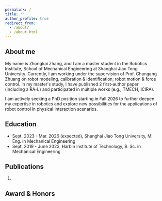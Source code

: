 ```yaml
---
permalink: /
title: ""
author_profile: true
redirect_from: 
  - /about/
  - /about.html
---
```


About me
------
My name is Zhongkai Zhang, and I am a master student in the Robotics Institute, School of Mechanical Engineering at Shanghai Jiao Tong University. Currently, I am working under the supervision of Prof. Chungang Zhuang on robot modeling, calibration & identification; robot motion & force control. In my master's study, I have published 2 first-author paper (including a RA-L) and participated in multiple works (e.g., TMECH, ICIRA). 

I am actively seeking a PhD position starting in Fall 2026 to further deepen my expertise in robotics and explore new possibilities for the applications of robot control in physical interaction scenarios.


Education
------
- Sept. 2023 - Mar. 2026 (expected), Shanghai Jiao Tong University, M. Eng. in Mechanical Engineering
- Sept. 2019 - June 2023, Harbin Institute of Technology, B. Sc. in Mechanical Engineering

Publications
------
1. 

Award & Honors
------

